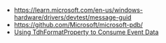 ﻿- https://learn.microsoft.com/en-us/windows-hardware/drivers/devtest/message-guid
- https://github.com/Microsoft/microsoft-pdb/
- [Using TdhFormatProperty to Consume Event Data](https://learn.microsoft.com/en-us/windows/win32/etw/using-tdhformatproperty-to-consume-event-data)